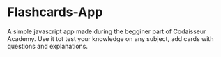 # Flashcards-App

A simple javascript app made during the begginer part of Codaisseur Academy. 
Use it tot test your knowledge on any subject, add cards with questions and explanations.
